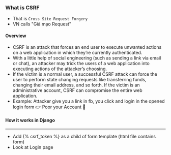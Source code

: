 ### What is CSRF
- That is `Cross Site Request Forgery` </br>
- VN calls "Giả mạo Request" </br>

#### Overview
- CSRF is an attack that forces an end user to execute unwanted actions on a web application in which they’re currently authenticated. </br>
- With a little help of social engineering (such as sending a link via email or chat), an attacker may trick the users of a web application into executing actions of the attacker’s choosing. </br>
- If the victim is a normal user, a successful CSRF attack can force the user to perform state changing requests like transferring funds, changing their email address, and so forth. If the victim is an administrative account, CSRF can compromise the entire web application. </br>
- Example: Attacker give you a link in fb, you click and login in the opened login form 👉 Poor your Account 🥲

#### How it works in Django
----
- Add {% csrf_token %} as a child of form template (html file contains form)
- Look at Login page 
